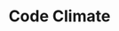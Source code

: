 ---
blog: https://codeclimate.com/blog
facebook: https://www.facebook.com/codeclimate
logohandle: codeclimate
sort: codeclimate
title: Code Climate
twitter: codeclimate
website: https://codeclimate.com/
wikipedia: https://en.wikipedia.org/wiki/blah
---